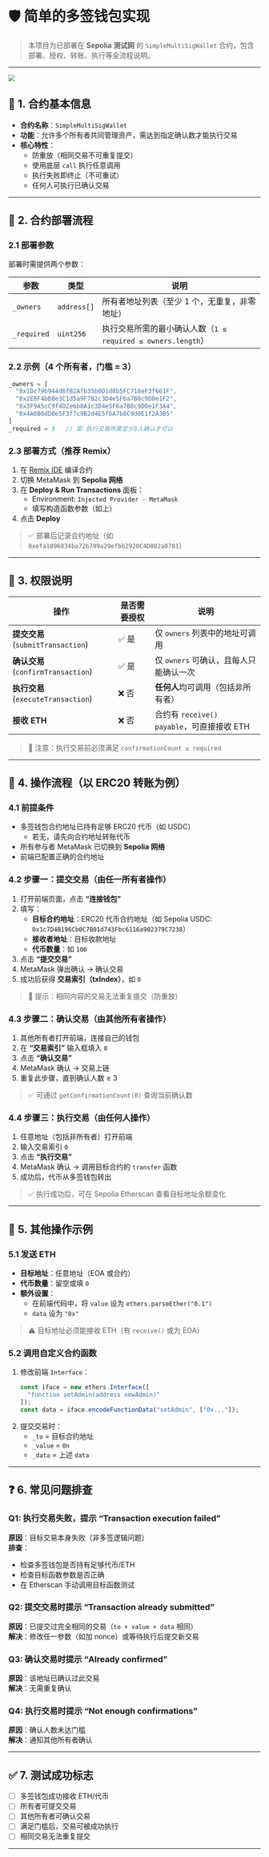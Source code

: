 # 🛡️ 简单的多签钱包实现

> 本项目为已部署在 **Sepolia 测试网** 的 `SimpleMultiSigWallet` 合约，包含部署、授权、转账、执行等全流程说明。

---



<img src="./1.jpg" style="zoom:80%;" />

## 📌 1. 合约基本信息

- **合约名称**：`SimpleMultiSigWallet`
- **功能**：允许多个所有者共同管理资产，需达到指定确认数才能执行交易
- **核心特性**：
  - 防重放（相同交易不可重复提交）
  - 使用底层 `call` 执行任意调用
  - 执行失败即终止（不可重试）
  - 任何人可执行已确认交易

---

## 🔧 2. 合约部署流程

### 2.1 部署参数

部署时需提供两个参数：

| 参数        | 类型        | 说明                                                         |
| ----------- | ----------- | ------------------------------------------------------------ |
| `_owners`   | `address[]` | 所有者地址列表（至少 1 个，无重复，非零地址）                |
| `_required` | `uint256`   | 执行交易所需的最小确认人数（`1 ≤ required ≤ owners.length`） |

### 2.2 示例（4 个所有者，门槛 = 3）

```javascript
_owners = [
  "0x1Dc79b944d6fB2Afb35b0D1d8b5FC718eF3f661F",
  "0x2E8F4bB8e3C1d5a9F7B2c3D4e5F6a7B8c9D0e1F2",
  "0x3F9A5cC9f4D2e6b8A1c3D4e5F6a7B8c9D0e1F3A4",
  "0x4A0B6dD0e5F3f7c9B2d4E5f6A7b8C9d0E1f2A3B5"
]
_required = 3   // 即 执行交易所需至少3人确认才可以
```

### 2.3 部署方式（推荐 Remix）

1. 在 [Remix IDE](https://remix.ethereum.org/) 编译合约
2. 切换 MetaMask 到 **Sepolia 网络**
3. 在 **Deploy & Run Transactions** 面板：
   - Environment: `Injected Provider - MetaMask`
   - 填写构造函数参数（如上）
4. 点击 **Deploy**

> ✅ 部署后记录合约地址（如 `0xefa1096834ba72b799a29efbb2920C4D082a0701`）

---

## 🔐 3. 权限说明

| 操作                                | 是否需要授权 | 说明                                       |
| ----------------------------------- | ------------ | ------------------------------------------ |
| **提交交易** (`submitTransaction`)  | ✅ 是         | 仅 `owners` 列表中的地址可调用             |
| **确认交易** (`confirmTransaction`) | ✅ 是         | 仅 `owners` 可确认，且每人只能确认一次     |
| **执行交易** (`executeTransaction`) | ❌ 否         | **任何人**均可调用（包括非所有者）         |
| **接收 ETH**                        | ❌ 否         | 合约有 `receive() payable`，可直接接收 ETH |

> 📝 注意：执行交易前必须满足 `confirmationCount ≥ required`

---

## 💸 4. 操作流程（以 ERC20 转账为例）

### 4.1 前提条件

- 多签钱包合约地址已持有足够 ERC20 代币（如 USDC）
  - 若无，请先向合约地址转账代币
- 所有参与者 MetaMask 已切换到 **Sepolia 网络**
- 前端已配置正确的合约地址

### 4.2 步骤一：提交交易（由任一所有者操作）

1. 打开前端页面，点击 **“连接钱包”**
2. 填写：
   - **目标合约地址**：ERC20 代币合约地址（如 Sepolia USDC: `0x1c7D4B196Cb0C7B01d743Fbc6116a902379C7238`）
   - **接收者地址**：目标收款地址
   - **代币数量**：如 `100`
3. 点击 **“提交交易”**
4. MetaMask 弹出确认 → 确认交易
5. 成功后获得 **交易索引（txIndex）**，如 `0`

> 📌 提示：相同内容的交易无法重复提交（防重放）

### 4.3 步骤二：确认交易（由其他所有者操作）

1. 其他所有者打开前端，连接自己的钱包
2. 在 **“交易索引”** 输入框填入 `0`
3. 点击 **“确认交易”**
4. MetaMask 确认 → 交易上链
5. 重复此步骤，直到确认人数 ≥ 3

> ✅ 可通过 `getConfirmationCount(0)` 查询当前确认数

### 4.4 步骤三：执行交易（由任何人操作）

1. 任意地址（包括非所有者）打开前端
2. 输入交易索引 `0`
3. 点击 **“执行交易”**
4. MetaMask 确认 → 调用目标合约的 `transfer` 函数
5. 成功后，代币从多签钱包转出

> ✅ 执行成功后，可在 Sepolia Etherscan 查看目标地址余额变化

---

## 🧪 5. 其他操作示例

### 5.1 发送 ETH

- **目标地址**：任意地址（EOA 或合约）
- **代币数量**：留空或填 `0`
- **额外设置**：
  - 在前端代码中，将 `value` 设为 `ethers.parseEther("0.1")`
  - `data` 设为 `"0x"`

> ⚠️ 目标地址必须能接收 ETH（有 `receive()` 或为 EOA）

### 5.2 调用自定义合约函数

1. 修改前端 `Interface`：
   ```js
   const iface = new ethers.Interface([
     "function setAdmin(address newAdmin)"
   ]);
   const data = iface.encodeFunctionData("setAdmin", ["0x..."]);
   ```
2. 提交交易时：
   - `_to` = 目标合约地址
   - `_value` = `0n`
   - `_data` = 上述 `data`

---

## ❓ 6. 常见问题排查

### Q1: 执行交易失败，提示 “Transaction execution failed”

**原因**：目标交易本身失败（非多签逻辑问题）  
**排查**：
- 检查多签钱包是否持有足够代币/ETH
- 检查目标函数参数是否正确
- 在 Etherscan 手动调用目标函数测试

### Q2: 提交交易时提示 “Transaction already submitted”

**原因**：已提交过完全相同的交易（`to + value + data` 相同）  
**解决**：修改任一参数（如加 nonce）或等待执行后提交新交易

### Q3: 确认交易时提示 “Already confirmed”

**原因**：该地址已确认过此交易  
**解决**：无需重复确认

### Q4: 执行交易时提示 “Not enough confirmations”

**原因**：确认人数未达门槛  
**解决**：通知其他所有者确认



---

## ✅ 7. 测试成功标志

- [ ] 多签钱包成功接收 ETH/代币
- [ ] 所有者可提交交易
- [ ] 其他所有者可确认交易
- [ ] 满足门槛后，交易可被成功执行
- [ ] 相同交易无法重复提交

---

